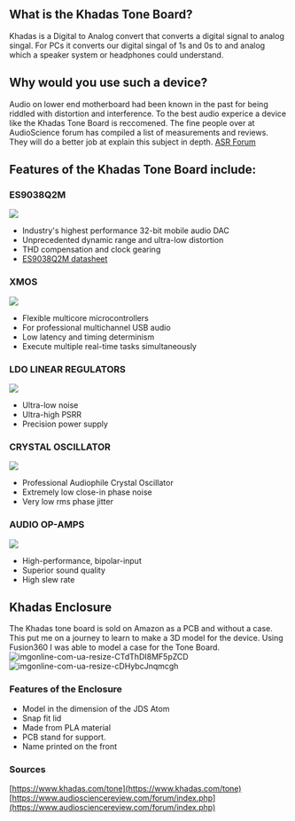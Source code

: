 ## What is the Khadas Tone Board?
Khadas is a Digital to Analog convert that converts a digital signal to analog singal. For PCs it converts our digital singal of 1s and 0s to and analog which a speaker system or headphones could understand.
## Why would you use such a device?
Audio on lower end motherboard had been known in the past for being riddled with distortion and interference. To the best audio experice a device like the Khadas Tone Board is reccomened. The fine people over at AudioScience forum has compiled a list of measurements and reviews. They will do a better job at explain this subject in depth. 
[ASR Forum](https://www.audiosciencereview.com/forum/index.php?pages/Audio_DAC_Performance_Index/ "ASR Forum")
## Features of the Khadas Tone Board include:
### ES9038Q2M
![](https://static.wixstatic.com/media/04a2a6_403342b185cf46d7bae5ffc8cdcae6f3~mv2.jpg/v1/fill/w_400,h_400,al_c,q_80,usm_0.66_1.00_0.01/ess.webp)
- Industry's highest performance 32-bit mobile audio DAC
- Unprecedented dynamic range and ultra-low distortion
- THD compensation and clock gearing
- [ES9038Q2M datasheet](https://dl.khadas.com/Hardware/Tone1/Datasheet/ES9038Q2M_Datasheet_Wesion.pdf "ES9038Q2M datasheet")
### XMOS
![](https://static.wixstatic.com/media/04a2a6_9b39ae3804aa49639ceefea3193f8fbc~mv2.jpg/v1/fill/w_400,h_400,al_c,q_80,usm_0.66_1.00_0.01/xmos_core.webp)
- Flexible multicore microcontrollers
- For professional multichannel USB audio
- Low latency and timing determinism
- Execute multiple real-time tasks simultaneously
### LDO LINEAR REGULATORS
![](https://static.wixstatic.com/media/04a2a6_4907a8bb72084a38b227a17e8f27a117~mv2.jpg/v1/fill/w_400,h_400,al_c,q_80,usm_0.66_1.00_0.01/ldo.webp)
- Ultra-low noise
- Ultra-high PSRR
- Precision power supply
### CRYSTAL OSCILLATOR
![](https://static.wixstatic.com/media/04a2a6_51039ce8aaab4882b7a554c5a38a0dd0~mv2.jpg/v1/fill/w_400,h_400,al_c,q_80,usm_0.66_1.00_0.01/crystal.webp)
- Professional Audiophile Crystal Oscillator
- Extremely low close-in phase noise
- Very low rms phase jitter
### AUDIO OP-AMPS
![](https://static.wixstatic.com/media/04a2a6_2dc389f03d5c4db78e3748e0390ef4ac~mv2.jpg/v1/fill/w_400,h_400,al_c,q_80,usm_0.66_1.00_0.01/op-amp.webp)
- High-performance, bipolar-input
- Superior sound quality
- High slew rate
## Khadas Enclosure
The Khadas tone board is sold on Amazon as a PCB and without a case. This put me on a journey to learn to make a 3D model for the device.
Using Fusion360 I was able to model a case for the Tone Board.
![imgonline-com-ua-resize-CTdThDI8MF5pZCD](https://user-images.githubusercontent.com/59487209/87256816-6e4f9a00-c45b-11ea-9ea5-d4fe88d69051.jpg)
![imgonline-com-ua-resize-cDHybcJnqmcgh](https://user-images.githubusercontent.com/59487209/87256823-7e677980-c45b-11ea-920c-079d23bb4290.jpg)
### Features of the Enclosure
- Model in the dimension of the JDS Atom
- Snap fit lid
- Made from PLA material
- PCB stand for support.
- Name printed on the front

### Sources
[https://www.khadas.com/tone](https://www.khadas.com/tone)
[https://www.audiosciencereview.com/forum/index.php](https://www.audiosciencereview.com/forum/index.php)

